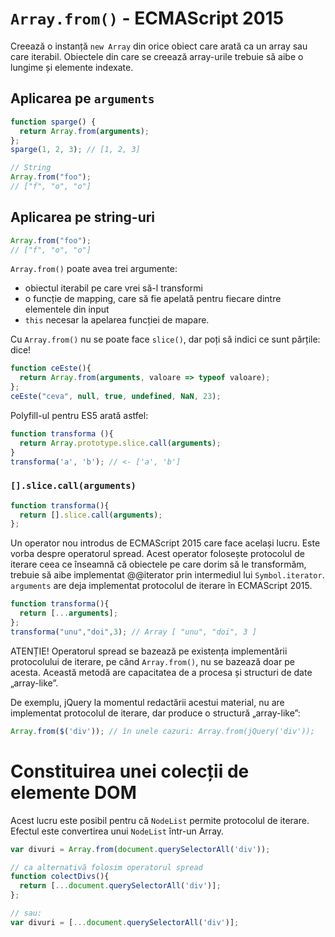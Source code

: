 # `Array.from()` - ECMAScript 2015

Creează o instanță `new Array` din orice obiect care arată ca un array sau care iterabil.
Obiectele din care se creează array-urile trebuie să aibe o lungime și elemente indexate.

## Aplicarea pe `arguments`

```javascript
function sparge() {
  return Array.from(arguments);
};
sparge(1, 2, 3); // [1, 2, 3]

// String
Array.from("foo");
// ["f", "o", "o"]
```

## Aplicarea pe string-uri

```javascript
Array.from("foo");
// ["f", "o", "o"]
```

`Array.from()` poate avea trei argumente:

- obiectul iterabil pe care vrei să-l transformi
- o funcție de mapping, care să fie apelată pentru fiecare dintre elementele din input
- `this` necesar la apelarea funcției de mapare.

Cu `Array.from()` nu se poate face `slice()`, dar poți să indici ce sunt părțile: dice!

```javascript
function ceEste(){
  return Array.from(arguments, valoare => typeof valoare);
};
ceEste("ceva", null, true, undefined, NaN, 23);
```

Polyfill-ul pentru ES5 arată astfel:

```javascript
function transforma (){
  return Array.prototype.slice.call(arguments);
}
transforma('a', 'b'); // <- ['a', 'b']
```

### `[].slice.call(arguments)`

```javascript
function transforma(){
  return [].slice.call(arguments);
};
```

Un operator nou introdus de ECMAScript 2015 care face același lucru. Este vorba despre operatorul spread. Acest operator folosește protocolul de iterare ceea ce înseamnă că obiectele pe care dorim să le transformăm, trebuie să aibe implementat @@iterator prin intermediul lui `Symbol.iterator`. `arguments` are deja implementat protocolul de iterare în ECMAScript 2015.

```javascript
function transforma(){
  return [...arguments];
};
transforma("unu","doi",3); // Array [ "unu", "doi", 3 ]
```

ATENȚIE! Operatorul spread se bazează pe existența implementării protocolului de iterare, pe când `Array.from()`, nu se bazează doar pe acesta. Această metodă are capacitatea de a procesa și structuri de date „array-like”.

De exemplu, jQuery la momentul redactării acestui material, nu are implementat protocolul de iterare, dar produce o structură „array-like”:

```javascript
Array.from($('div')); // în unele cazuri: Array.from(jQuery('div'));
```

# Constituirea unei colecții de elemente DOM

Acest lucru este posibil pentru că `NodeList` permite protocolul de iterare. Efectul este convertirea unui `NodeList` într-un Array.

```javascript
var divuri = Array.from(document.querySelectorAll('div'));

// ca alternativă folosim operatorul spread
function colectDivs(){
  return [...document.querySelectorAll('div')];
};

// sau:
var divuri = [...document.querySelectorAll('div')];
```
